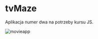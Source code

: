 # tvMaze
Aplikacja numer dwa na potrzeby kursu JS.

![movieapp](https://github.com/matthias2003/tvMaze/assets/56407111/a054c6f1-a3da-41c6-8194-5fc5df037dae)
